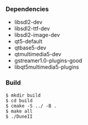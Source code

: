 ### Dependencies

- libsdl2-dev
- libsdl2-ttf-dev
- libsdl2-image-dev
- qt5-default
- qtbase5-dev
- qtmultimedia5-dev
- gstreamer1.0-plugins-good
- libqt5multimedia5-plugins

### Build

`$ mkdir build` <br>
`$ cd build` <br>
`$ cmake -S ../ -B .` <br>
`$ make all` <br>
`$ ./DuneII` <br>
